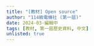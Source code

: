 ```yaml
---
title: "[教材] Open source"
author: "114級電機社 (第一屆)"
date: 2024-03-編輯中
tags: [教材, 第一屆歷史資料, 中文]
unlisted: true
---
```


